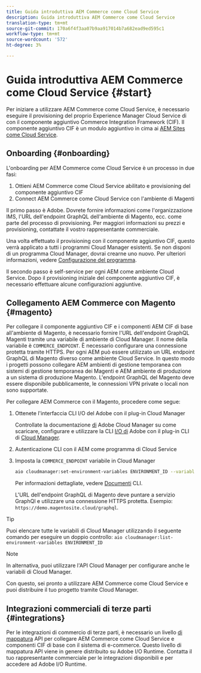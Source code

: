 ```yaml
---
title: Guida introduttiva AEM Commerce come Cloud Service
description: Guida introduttiva AEM Commerce come Cloud Service
translation-type: tm+mt
source-git-commit: 170a6f4f3aa07b9aa917014b7a682ead9ed595c1
workflow-type: tm+mt
source-wordcount: '572'
ht-degree: 3%

---
```



# Guida introduttiva AEM Commerce come Cloud Service {#start}

Per iniziare a utilizzare AEM Commerce come Cloud Service, è necessario eseguire il provisioning del proprio Experience Manager Cloud Service di  con il componente aggiuntivo Commerce Integration Framework (CIF). Il componente aggiuntivo CIF è un modulo aggiuntivo in cima ai [AEM Sites come Cloud Service](https://docs.adobe.com/content/help/it-IT/experience-manager-cloud-service/sites/home.html).

## Onboarding {#onboarding}

L&#39;onboarding per AEM Commerce come Cloud Service è un processo in due fasi:

1. Ottieni AEM Commerce come Cloud Service abilitato e provisioning del componente aggiuntivo CIF
2. Connect AEM Commerce come Cloud Service con l&#39;ambiente di Magenti

Il primo passo è  Adobe. Dovrete fornire informazioni come l&#39;organizzazione IMS, l&#39;URL dell&#39;endpoint GraphQL dell&#39;ambiente di Magento, ecc. come parte del processo di provisioning. Per maggiori informazioni su prezzi e provisioning, contattate il vostro rappresentante commerciale.

Una volta effettuato il provisioning con il componente aggiuntivo CIF, questo verrà applicato a tutti i programmi Cloud Manager esistenti. Se non disponi di un programma Cloud Manager, dovrai crearne uno nuovo. Per ulteriori informazioni, vedere [Configurazione del programma](https://docs.adobe.com/content/help/en/experience-manager-cloud-manager/using/getting-started/setting-up-program.html).

Il secondo passo è self-service per ogni AEM come ambiente Cloud Service. Dopo il provisioning iniziale del componente aggiuntivo CIF, è necessario effettuare alcune configurazioni aggiuntive.

## Collegamento AEM Commerce con Magento {#magento}

Per collegare il componente aggiuntivo CIF e i componenti [](https://github.com/adobe/aem-core-cif-components) AEM CIF di base all&#39;ambiente di Magento, è necessario fornire l&#39;URL dell&#39;endpoint GraphQL Magenti tramite una variabile di ambiente di Cloud Manager. Il nome della variabile è `COMMERCE_ENDPOINT`. È necessario configurare una connessione protetta tramite HTTPS.
Per ogni AEM può essere utilizzato un URL endpoint GraphQL di Magento diverso come ambiente Cloud Service. In questo modo i progetti possono collegare AEM ambienti di gestione temporanea con sistemi di gestione temporanea dei Magenti e AEM ambiente di produzione a un sistema di produzione Magento. L&#39;endpoint GraphQL del Magento deve essere disponibile pubblicamente, le connessioni VPN private o locali non sono supportate.

Per collegare AEM Commerce con il Magento, procedere come segue:

1. Ottenete l&#39;interfaccia CLI I/O del Adobe  con il plug-in Cloud Manager

   Controllate la documentazione [di](https://docs.adobe.com/content/help/it-IT/experience-manager-cloud-manager/using/introduction-to-cloud-manager.html) Adobe Cloud Manager su come scaricare, configurare e utilizzare la CLI [I/O di](https://github.com/adobe/aio-cli) Adobe con il plug-in CLI di [Cloud Manager](https://github.com/adobe/aio-cli-plugin-cloudmanager).

2. Autenticazione CLI con il AEM come programma di Cloud Service

3. Imposta la `COMMERCE_ENDPOINT` variabile in Cloud Manager

   ```bash
   aio cloudmanager:set-environment-variables ENVIRONMENT_ID --variable COMMERCE_ENDPOINT "<Magento GraphQL endpoint URL>"
   ```

   Per informazioni dettagliate, vedere [Documenti](https://github.com/adobe/aio-cli-plugin-cloudmanager#aio-cloudmanagerset-environment-variables-environmentid) CLI.

   L&#39;URL dell&#39;endpoint GraphQL di Magento deve puntare a  servizio GraphQl e utilizzare una connessione HTTPS protetta. Esempio: `https://demo.magentosite.cloud/graphql`.

>[!TIP]
>
>Puoi elencare tutte le variabili di Cloud Manager utilizzando il seguente comando per eseguire un doppio controllo: `aio cloudmanager:list-environment-variables ENVIRONMENT_ID`

>[!Note]
>
>In alternativa, puoi utilizzare l&#39;API [](https://www.adobe.io/apis/experiencecloud/cloud-manager/docs.html) Cloud Manager per configurare anche le variabili di Cloud Manager.

Con questo, sei pronto a utilizzare AEM Commerce come Cloud Service e puoi distribuire il tuo progetto tramite Cloud Manager.

## Integrazioni commerciali di terze parti {#integrations}

Per le integrazioni di commercio di terze parti, è necessario un livello [di mappatura](architecture/third-party.md) API per collegare AEM Commerce come Cloud Service e componenti CIF di base con il sistema di e-commerce. Questo livello di mappatura API viene in genere distribuito su Adobe I/O Runtime. Contatta il tuo rappresentante commerciale per le integrazioni disponibili e per accedere ad Adobe I/O Runtime.
